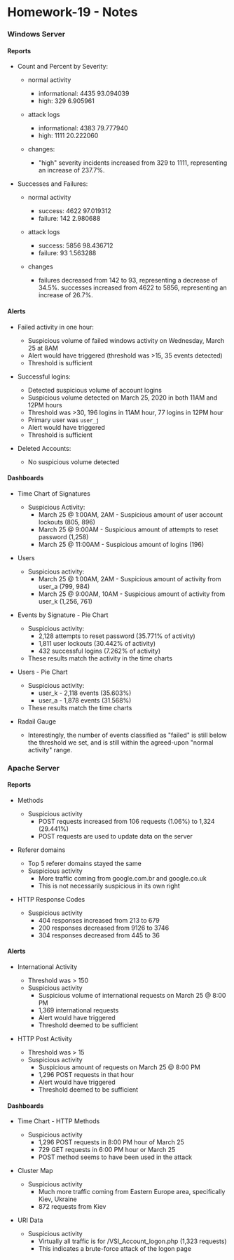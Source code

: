# Homework-19 - Notes

### Windows Server

#### Reports

* Count and Percent by Severity:
  - normal activity
    - informational:      4435    93.094039
    - high:               329     6.905961

  - attack logs
    - informational:      4383    79.777940
    - high:               1111    20.222060

  - changes:
    - "high" severity incidents increased from 329 to 1111, representing an
      increase of 237.7%.

* Successes and Failures:
  - normal activity
    - success:    4622     97.019312
    - failure:    142      2.980688

  - attack logs
    - success:    5856     98.436712
    - failure:    93       1.563288

  - changes
    - failures decreased from 142 to 93, representing a decrease of 34.5%.
      successes increased from 4622 to 5856, representing an increase of 26.7%.

#### Alerts

* Failed activity in one hour:
  - Suspicious volume of failed windows activity on Wednesday, March 25 at 8AM
  - Alert would have triggered (threshold was >15, 35 events detected)
  - Threshold is sufficient

* Successful logins:
  - Detected suspicious volume of account logins
  - Suspicious volume detected on March 25, 2020 in both 11AM and 12PM hours
  - Threshold was >30, 196 logins in 11AM hour, 77 logins in 12PM hour
  - Primary user was `user_j`
  - Alert would have triggered
  - Threshold is sufficient

* Deleted Accounts:
  - No suspicious volume detected

#### Dashboards

* Time Chart of Signatures
  - Suspicious Activity:
    - March 25 @ 1:00AM, 2AM - Suspicious amount of user account lockouts (805, 896)
    - March 25 @ 9:00AM - Suspicious amount of attempts to reset password (1,258)
    - March 25 @ 11:00AM - Suspicious amount of logins (196)

* Users
  - Suspicious activity:
    - March 25 @ 1:00AM, 2AM - Suspicious amount of activity from user_a (799, 984)
    - March 25 @ 9:00AM, 10AM - Suspicious amount of activity from user_k (1,256, 761)

* Events by Signature - Pie Chart
  - Suspicious activity:
    - 2,128 attempts to reset password (35.771% of activity)
    - 1,811 user lockouts (30.442% of activity)
    - 432 successful logins (7.262% of activity)
  - These results match the activity in the time charts

* Users - Pie Chart
  - Suspicious activity:
    - user_k - 2,118 events (35.603%)
    - user_a - 1,878 events (31.568%)
  - These results match the time charts

* Radail Gauge
  - Interestingly, the number of events classified as "failed" is still below
    the threshold we set, and is still within the agreed-upon "normal activity"
    range.

### Apache Server

#### Reports

* Methods
  - Suspicious activity
    - POST requests increased from 106 requests (1.06%) to 1,324 (29.441%)
    - POST requests are used to update data on the server

* Referer domains
  - Top 5 referer domains stayed the same
  - Suspicious activity
    - More traffic coming from google.com.br and google.co.uk
    - This is not necessarily suspicious in its own right

* HTTP Response Codes
  - Suspicious activity
    - 404 responses increased from 213 to 679
    - 200 responses decreased from 9126 to 3746
    - 304 responses decreased from 445 to 36

#### Alerts

* International Activity
  - Threshold was > 150
  - Suspicious activity
    - Suspicious volume of international requests on March 25 @ 8:00 PM
    - 1,369 international requests
    - Alert would have triggered
    - Threshold deemed to be sufficient

* HTTP Post Activity
  - Threshold was > 15
  - Suspicious activity
    - Suspicious amount of requests on March 25 @ 8:00 PM
    - 1,296 POST requests in that hour
    - Alert would have triggered
    - Threshold deemed to be sufficient

#### Dashboards

* Time Chart - HTTP Methods
  - Suspicious activity
    - 1,296 POST requests in 8:00 PM hour of March 25
    - 729 GET requests in 6:00 PM hour or March 25
    - POST method seems to have been used in the attack

* Cluster Map
  - Suspicious activity
    - Much more traffic coming from Eastern Europe area, specifically Kiev,
      Ukraine
    - 872 requests from Kiev

* URI Data
  - Suspicious activity
    - Virtually all traffic is for /VSI_Account_logon.php (1,323 requests)
    - This indicates a brute-force attack of the logon page
